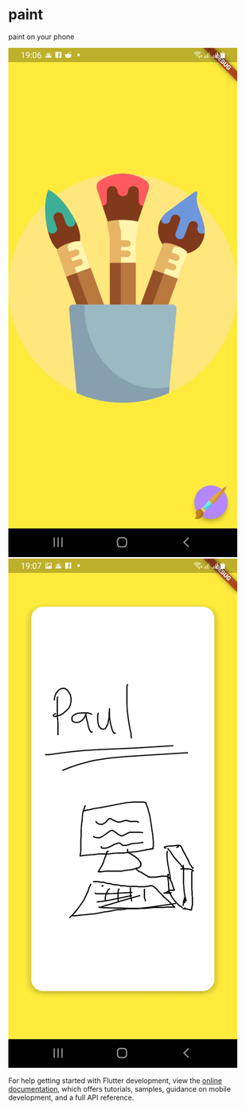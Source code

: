 # paint

paint on your phone

![Screenshot1](https://github.com/NonymousMorlock/images/blob/main/Screenshot_20220715-190620.jpg)
![Screenshot2](https://github.com/NonymousMorlock/images/blob/main/Screenshot_20220715-190745.jpg)

For help getting started with Flutter development, view the
[online documentation](https://docs.flutter.dev/), which offers tutorials,
samples, guidance on mobile development, and a full API reference.

